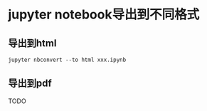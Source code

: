 # jupyter notebook导出到不同格式

## 导出到html

```shell
jupyter nbconvert --to html xxx.ipynb
```

## 导出到pdf

TODO
